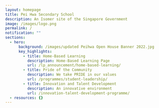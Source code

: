 ```yaml
---
layout: homepage
title: Pei Hwa Secondary School
description: An Isomer site of the Singapore Government
image: /images/logo.png
permalink: /
notification: ""
sections:
  - hero:
      background: /images/updated Peihwa Open House Banner 2022.jpg
      key_highlights:
        - title: Home-Based Learning
          description: Home-Based Learning Page
          url: /lp_announcement/home-based-learning/
        - title: Pride of the Community
          description: We take PRIDE in our values
          url: /programmes/student-leadership/
        - title: Innovation and Talent Development
          description: An innovative environment
          url: /innovation-talent-development-programme/
  - resources: {}
---
```

